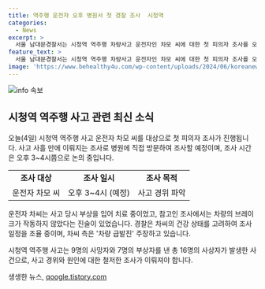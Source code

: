 ```yaml
---
title: 역주행 운전자 오후 병원서 첫 경찰 조사  시청역
categories:
  - News
excerpt: >
  서울 남대문경찰서는 시청역 역주행 차량사고 운전자인 차모 씨에 대한 첫 피의자 조사를 오늘(4일) 진행할 예정이다. 차씨는 사고 당시 부상으로 입원 중이었으며, 경찰은 그의 건강 상태를 고려해 조사 일정을 조율 중이라고 밝혔다. 이 사고로 9명이 사망하고 7명이 다쳤으며, 경찰은 차씨의 운전 중 차량 급발진 주장과 동승자의 진술 등을 조사할 예정이다. (총 단어 수: 72)
feature_text: >
  서울 남대문경찰서는 시청역 역주행 차량사고 운전자인 차모 씨에 대한 첫 피의자 조사를 오늘(4일) 진행할 예정이다. 차씨는 사고 당시 부상으로 입원 중이었으며, 경찰은 그의 건강 상태를 고려해 조사 일정을 조율 중이라고 밝혔다. 이 사고로 9명이 사망하고 7명이 다쳤으며, 경찰은 차씨의 운전 중 차량 급발진 주장과 동승자의 진술 등을 조사할 예정이다. (총 단어 수: 72)
image: 'https://www.behealthy4u.com/wp-content/uploads/2024/06/koreanews.jpg'
---
```


<p><img src="https://www.behealthy4u.com/wp-content/uploads/2024/06/koreanews.jpg" alt="info 속보" /></p>

<h2 data-ke-size="size26">시청역 역주행 사고 관련 최신 소식</h2>

<p data-ke-size="size16">오늘(4일) 시청역 역주행 사고 운전자 차모 씨를 대상으로 첫 피의자 조사가 진행됩니다. 사고 사흘 만에 이뤄지는 조사로 병원에 직접 방문하여 조사할 예정이며, 조사 시간은 오후 3~4시쯤으로 논의 중입니다. </p>

<table>
  <tr>
    <td style="text-align: center; height: 17px;"><b>조사 대상</b></td>
    <td style="text-align: center; height: 17px;"><b>조사 일시</b></td>
    <td style="text-align: center; height: 17px;"><b>조사 목적</b></td>
  </tr>
  <tr>
    <td style="text-align: center; height: 17px;">운전자 차모 씨</td>
    <td style="text-align: center; height: 17px;">오후 3~4시 (예정)</td>
    <td style="text-align: center; height: 17px;">사고 경위 파악</td>
  </tr>
</table>

<p data-ke-size="size16">운전자 차씨는 사고 당시 부상을 입어 치료 중이었고, 참고인 조사에서는 차량의 브레이크가 작동하지 않았다는 진술이 있었습니다. 경찰은 차씨의 건강 상태를 고려하여 조사 일정을 조율 중이며, 차씨 측은 '차량 급발진' 주장하고 있습니다. </p>

<p data-ke-size="size16">시청역 역주행 사고는 9명의 사망자와 7명의 부상자를 낸 총 16명의 사상자가 발생한 사건으로, 사고 경위와 원인에 대한 철저한 조사가 이뤄져야 합니다.</p>
생생한 뉴스, <a href="https://qoogle.tistory.com" rel="dofollow">qoogle.tistory.com</a>


